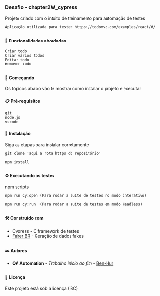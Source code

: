 # <h3> Desafio - chapter2W_cypress

Projeto criado com o intuito de treinamento para automação de testes
```
Aplicação utilizada para teste: https://todomvc.com/examples/react/#/
```
## <h4> 📃 Funcionalidades abordadas
```
Criar todo
Criar vários todos
Editar todo
Remover todo
```

## <h4> 🚀 Começando

Os tópicos abaixo vão te mostrar como instalar o projeto e executar

### <h4> 📋 Pré-requisitos
```
git
node.js
vscode
```

### <h4> 🔧 Instalação

Siga as etapas para instalar corretamente

```
git clone 'aqui a rota https do repositório'
```

```
npm install
```

## <h4> ⚙️ Executando os testes

npm scripts

```
npm run cy:open (Para rodar a suíte de testes no modo interativo)
```

```
npm run cy:run  (Para rodar a suíte de testes em modo Headless)
```

## <h4> 🛠️ Construído com
* [Cypress](https://docs.cypress.io/) - O framework de testes
* [Faker BR](https://www.npmjs.com/package/faker-br) - Geração de dados fakes

## <h4> ✒️ Autores
* **QA Automation** - *Trabalho início ao fim* - [Ben-Hur](https://github.com/BenHurDeal)

## <h4> 📄 Licença
Este projeto está sob a licença (ISC)